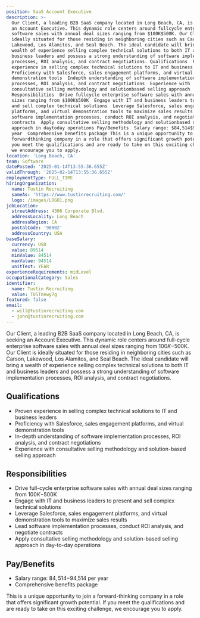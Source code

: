 ```yaml
---
position: SaaS Account Executive
description: >-
  Our Client, a leading B2B SaaS company located in Long Beach, CA, is seeking
  an Account Executive. This dynamic role centers around fullcycle enterprise
  software sales with annual deal sizes ranging from $100K$500K. Our Client is
  ideally situated for those residing in neighboring cities such as Carson,
  Lakewood, Los Alamitos, and Seal Beach. The ideal candidate will bring a
  wealth of experience selling complex technical solutions to both IT and
  business leaders and possess a strong understanding of software implementation
  processes, ROI analysis, and contract negotiations. Qualifications  Proven
  experience in selling complex technical solutions to IT and business leaders 
  Proficiency with Salesforce, sales engagement platforms, and virtual
  demonstration tools  Indepth understanding of software implementation
  processes, ROI analysis, and contract negotiations  Experience with
  consultative selling methodology and solutionbased selling approach
  Responsibilities  Drive fullcycle enterprise software sales with annual deal
  sizes ranging from $100K$500K  Engage with IT and business leaders to present
  and sell complex technical solutions  Leverage Salesforce, sales engagement
  platforms, and virtual demonstration tools to maximize sales results  Lead
  software implementation processes, conduct ROI analysis, and negotiate
  contracts  Apply consultative selling methodology and solutionbased selling
  approach in daytoday operations Pay/Benefits  Salary range: $84,514$94,514 per
  year  Comprehensive benefits package This is a unique opportunity to join a
  forwardthinking company in a role that offers significant growth potential. If
  you meet the qualifications and are ready to take on this exciting challenge,
  we encourage you to apply.
location: 'Long Beach, CA'
team: Software
datePosted: '2025-01-14T13:55:36.655Z'
validThrough: '2025-02-14T13:55:36.655Z'
employmentType: FULL_TIME
hiringOrganization:
  name: Tustin Recruiting
  sameAs: 'https://www.tustinrecruiting.com/'
  logo: /images/LOGO1.png
jobLocation:
  streetAddress: 4306 Corporate Blvd.
  addressLocality: Long Beach
  addressRegion: CA
  postalCode: '90802'
  addressCountry: USA
baseSalary:
  currency: USD
  value: 89514
  minValue: 84514
  maxValue: 94514
  unitText: YEAR
experienceRequirements: midLevel
occupationalCategory: Sales
identifier:
  name: Tustin Recruiting
  value: TUSTnewy7g
featured: false
email:
  - will@tustinrecruiting.com
  - john@tustinrecruiting.com
---
```




Our Client, a leading B2B SaaS company located in Long Beach, CA, is seeking an Account Executive. This dynamic role centers around full-cycle enterprise software sales with annual deal sizes ranging from $100K-$500K. Our Client is ideally situated for those residing in neighboring cities such as Carson, Lakewood, Los Alamitos, and Seal Beach. The ideal candidate will bring a wealth of experience selling complex technical solutions to both IT and business leaders and possess a strong understanding of software implementation processes, ROI analysis, and contract negotiations. 

## Qualifications

- Proven experience in selling complex technical solutions to IT and business leaders
- Proficiency with Salesforce, sales engagement platforms, and virtual demonstration tools
- In-depth understanding of software implementation processes, ROI analysis, and contract negotiations
- Experience with consultative selling methodology and solution-based selling approach

## Responsibilities

- Drive full-cycle enterprise software sales with annual deal sizes ranging from $100K-$500K
- Engage with IT and business leaders to present and sell complex technical solutions
- Leverage Salesforce, sales engagement platforms, and virtual demonstration tools to maximize sales results
- Lead software implementation processes, conduct ROI analysis, and negotiate contracts
- Apply consultative selling methodology and solution-based selling approach in day-to-day operations

## Pay/Benefits

- Salary range: $84,514-$94,514 per year
- Comprehensive benefits package

This is a unique opportunity to join a forward-thinking company in a role that offers significant growth potential. If you meet the qualifications and are ready to take on this exciting challenge, we encourage you to apply.
